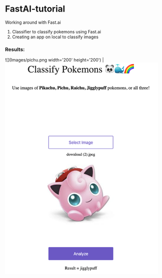 # FastAI-tutorial
Working around with Fast.ai

1. Classifier to classify pokemons using Fast.ai
2. Creating an app on local to classify images

### Results:

![](Images/pichu.png width='200' height='200') | ![](Images/jigglypuff.png)
